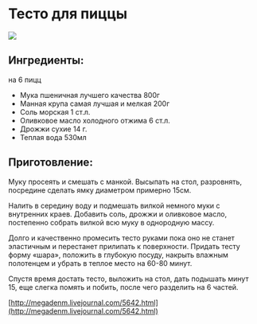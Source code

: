 # Тесто для пиццы

![](https://s-media-cache-ak0.pinimg.com/564x/be/7c/d3/be7cd31dde6167b2cd5530fa86aae4b9.jpg)

## Ингредиенты:

на 6 пицц

* Мука пшеничная лучшего качества 800г
* Манная крупа самая лучшая и мелкая 200г
* Соль морская 1 ст.л.
* Оливковое масло холодного отжима 6 ст.л.
* Дрожжи сухие 14 г.
* Теплая вода 530мл

## Приготовление:

Муку просеять и смешать с манкой. Высыпать на стол, разровнять, посредине сделать ямку диаметром примерно 15см.

Налить в середину воду и подмешать вилкой немного муки с внутренних краев. Добавить соль, дрожжи и оливковое масло, постепенно собрать вилкой всю муку в однородную массу.

Долго и качественно промесить тесто руками пока оно не станет эластичным и перестанет прилипать к поверхности. Придать тесту форму «шара», положить в глубокую посуду, накрыть влажным полотенцем и убрать в теплое место на 60-80 минут.

Спустя время достать тесто, выложить на стол, дать подышать минут 15, еще слегка помять и побить, после чего разделить на 6 частей.

[http://megadenm.livejournal.com/5642.html](http://megadenm.livejournal.com/5642.html)

